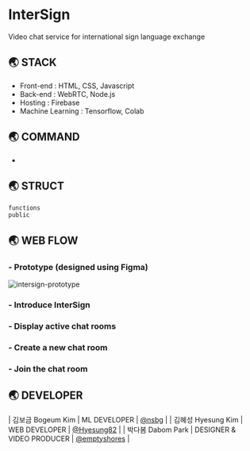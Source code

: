 # InterSign
Video chat service for international sign language exchange


## 🌏 STACK
- Front-end : HTML, CSS, Javascript
- Back-end : WebRTC, Node.js
- Hosting : Firebase
- Machine Learning : Tensorflow, Colab


## 🌏 COMMAND
- 


## 🌏 STRUCT
```
functions
public
```

## 🌏 WEB FLOW

### - Prototype (designed using Figma)
![intersign-prototype](https://user-images.githubusercontent.com/39328846/123708074-c3bbcb80-d8a5-11eb-83ce-e5bad304e5ca.PNG)

### - Introduce InterSign

### - Display active chat rooms

### - Create a new chat room

### - Join the chat room


## 🌏 DEVELOPER

| 김보금 Bogeum Kim  | ML DEVELOPER              | [@nsbg](https://github.com/nsbg)               |
| 김혜성 Hyesung Kim | WEB DEVELOPER             | [@Hyesung82](https://github.com/Hyesung82)     |
| 박다봄 Dabom Park  | DESIGNER & VIDEO PRODUCER | [@emptyshores](https://github.com/emptyshores) |



